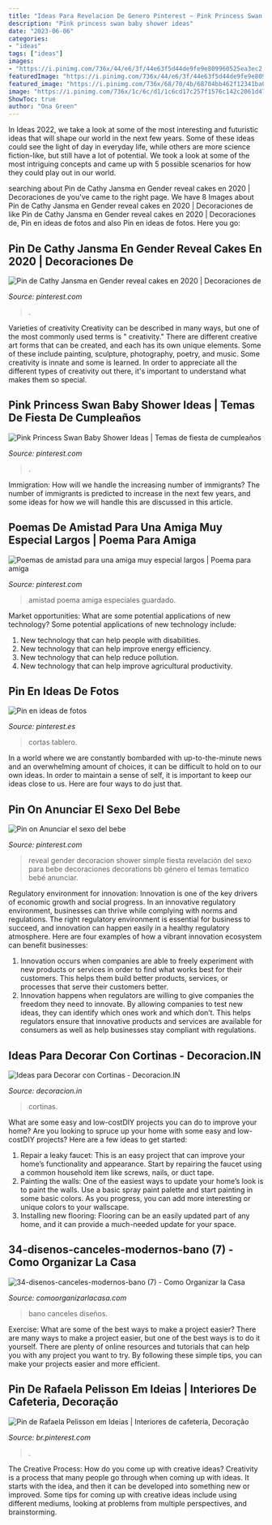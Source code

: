 ```yaml
---
title: "Ideas Para Revelacion De Genero Pinterest ~ Pink Princess Swan Baby Shower Ideas"
description: "Pink princess swan baby shower ideas"
date: "2023-06-06"
categories:
- "ideas"
tags: ["ideas"]
images:
- "https://i.pinimg.com/736x/44/e6/3f/44e63f5d44de9fe9e809960525ea3ec2.jpg"
featuredImage: "https://i.pinimg.com/736x/44/e6/3f/44e63f5d44de9fe9e809960525ea3ec2.jpg"
featured_image: "https://i.pinimg.com/736x/68/70/4b/68704bb462f12341ba0cb7181b6b1742.jpg"
image: "https://i.pinimg.com/736x/1c/6c/d1/1c6cd17c257f1576c142c2061d47d8ec.jpg"
ShowToc: true
author: "Ona Green"
---
```



In Ideas 2022, we take a look at some of the most interesting and futuristic ideas that will shape our world in the next few years. Some of these ideas could see the light of day in everyday life, while others are more science fiction-like, but still have a lot of potential. We took a look at some of the most intriguing concepts and came up with 5 possible scenarios for how they could play out in our world.

	

		
searching about Pin de Cathy Jansma en Gender reveal cakes en 2020 | Decoraciones de you've came to the right page. We have 8 Images about Pin de Cathy Jansma en Gender reveal cakes en 2020 | Decoraciones de like Pin de Cathy Jansma en Gender reveal cakes en 2020 | Decoraciones de, Pin en ideas de fotos and also Pin en ideas de fotos. Here you go:
		
    
## Pin De Cathy Jansma En Gender Reveal Cakes En 2020 | Decoraciones De

<img loading=lazy src="https://i.pinimg.com/736x/1c/6c/d1/1c6cd17c257f1576c142c2061d47d8ec.jpg" onerror="this.onerror=null;this.src='https://tse4.mm.bing.net/th?id=OIP.C4hiErna7kJ-w5wuiuQuJQHaHJ&amp;pid=15.1';" alt="Pin de Cathy Jansma en Gender reveal cakes en 2020 | Decoraciones de">

_Source: pinterest.com_

>. 

	

Varieties of creativity
Creativity can be described in many ways, but one of the most commonly used terms is " creativity." There are different creative art forms that can be created, and each has its own unique elements. Some of these include painting, sculpture, photography, poetry, and music. Some creativity is innate and some is learned. In order to appreciate all the different types of creativity out there, it's important to understand what makes them so special.

    
## Pink Princess Swan Baby Shower Ideas | Temas De Fiesta De Cumpleaños

<img loading=lazy src="https://i.pinimg.com/736x/68/70/4b/68704bb462f12341ba0cb7181b6b1742.jpg" onerror="this.onerror=null;this.src='https://tse1.mm.bing.net/th?id=OIP.8eWuR6__pqm4wYaFPv985wHaKR&amp;pid=15.1';" alt="Pink Princess Swan Baby Shower Ideas | Temas de fiesta de cumpleaños">

_Source: pinterest.com_

>. 

	

Immigration: How will we handle the increasing number of immigrants?
The number of immigrants is predicted to increase in the next few years, and some ideas for how we will handle this are discussed in this article.

    
## Poemas De Amistad Para Una Amiga Muy Especial Largos | Poema Para Amiga

<img loading=lazy src="https://i.pinimg.com/736x/3b/c0/02/3bc002caa19b7b8014ed1944a23d2adc.jpg" onerror="this.onerror=null;this.src='https://tse3.mm.bing.net/th?id=OIP.gopF-1KvmkZUGge0FXMKfwHaJH&amp;pid=15.1';" alt="Poemas de amistad para una amiga muy especial largos | Poema para amiga">

_Source: pinterest.com_

>amistad poema amiga especiales guardado. 

	

Market opportunities: What are some potential applications of new technology?
Some potential applications of new technology include: 
1. New technology that can help people with disabilities. 
2. New technology that can help improve energy efficiency. 
3. New technology that can help reduce pollution. 
4. New technology that can help improve agricultural productivity.

    
## Pin En Ideas De Fotos

<img loading=lazy src="https://i.pinimg.com/736x/44/e6/3f/44e63f5d44de9fe9e809960525ea3ec2.jpg" onerror="this.onerror=null;this.src='https://tse1.mm.bing.net/th?id=OIP.lujd8B_uEArRLr9igOVRLAHaLH&amp;pid=15.1';" alt="Pin en ideas de fotos">

_Source: pinterest.es_

>cortas tablero. 

	

In a world where we are constantly bombarded with up-to-the-minute news and an overwhelming amount of choices, it can be difficult to hold on to our own ideas. In order to maintain a sense of self, it is important to keep our ideas close to us. Here are four ways to do just that.

    
## Pin On Anunciar El Sexo Del Bebe

<img loading=lazy src="https://i.pinimg.com/736x/4d/5b/bb/4d5bbb096ff32c6510324dde681885f0.jpg" onerror="this.onerror=null;this.src='https://tse4.mm.bing.net/th?id=OIP.HzhIa5XRPznRdrnwbCThmQHaJ3&amp;pid=15.1';" alt="Pin on Anunciar el sexo del bebe">

_Source: pinterest.com_

>reveal gender decoracion shower simple fiesta revelación del sexo para bebe decoraciones decorations bb género el temas tematico bebé anunciar. 

	

Regulatory environment for innovation:
Innovation is one of the key drivers of economic growth and social progress. In an innovative regulatory environment, businesses can thrive while complying with norms and regulations. The right regulatory environment is essential for business to succeed, and innovation can happen easily in a healthy regulatory atmosphere. Here are four examples of how a vibrant innovation ecosystem can benefit businesses: 
1) Innovation occurs when companies are able to freely experiment with new products or services in order to find what works best for their customers. This helps them build better products, services, or processes that serve their customers better.
2) Innovation happens when regulators are willing to give companies the freedom they need to innovate. By allowing companies to test new ideas, they can identify which ones work and which don’t. This helps regulators ensure that innovative products and services are available for consumers as well as help businesses stay compliant with regulations.

    
## Ideas Para Decorar Con Cortinas - Decoracion.IN

<img loading=lazy src="https://decoracion.in/wp-content/uploads/ideas-decorar-ventanas.jpg" onerror="this.onerror=null;this.src='https://tse3.mm.bing.net/th?id=OIP.oyt1ZjLu_rWnF4iYGmTi5gHaJ4&amp;pid=15.1';" alt="Ideas para Decorar con Cortinas - Decoracion.IN">

_Source: decoracion.in_

>cortinas. 

	

What are some easy and low-costDIY projects you can do to improve your home?
Are you looking to spruce up your home with some easy and low-costDIY projects? Here are a few ideas to get started: 
1. Repair a leaky faucet: This is an easy project that can improve your home’s functionality and appearance. Start by repairing the faucet using a common household item like screws, nails, or duct tape. 
2. Painting the walls: One of the easiest ways to update your home’s look is to paint the walls. Use a basic spray paint palette and start painting in some basic colors. As you progress, you can add more interesting or unique colors to your wallscape. 
3. Installing new flooring: Flooring can be an easily updated part of any home, and it can provide a much-needed update for your space.

    
## 34-disenos-canceles-modernos-bano (7) - Como Organizar La Casa

<img loading=lazy src="https://comoorganizarlacasa.com/wp-content/uploads/2017/04/34-disenos-canceles-modernos-bano-7.jpg" onerror="this.onerror=null;this.src='https://tse3.mm.bing.net/th?id=OIP.er3_zfRmbgQPyP8bnkYA2gHaJ3&amp;pid=15.1';" alt="34-disenos-canceles-modernos-bano (7) - Como Organizar la Casa">

_Source: comoorganizarlacasa.com_

>bano canceles diseños. 

	

Exercise: What are some of the best ways to make a project easier?
There are many ways to make a project easier, but one of the best ways is to do it yourself. There are plenty of online resources and tutorials that can help you with any project you want to try. By following these simple tips, you can make your projects easier and more efficient.

    
## Pin De Rafaela Pelisson Em Ideias | Interiores De Cafeteria, Decoração

<img loading=lazy src="https://i.pinimg.com/736x/c7/19/bf/c719bfe00c05010b1461af79677624a7.jpg" onerror="this.onerror=null;this.src='https://tse2.mm.bing.net/th?id=OIP.UPqZqzEfmdlJDg0Pv4ecxQHaJ3&amp;pid=15.1';" alt="Pin de Rafaela Pelisson em Ideias | Interiores de cafeteria, Decoração">

_Source: br.pinterest.com_

>. 

	

The Creative Process: How do you come up with creative ideas?
Creativity is a process that many people go through when coming up with ideas. It starts with the idea, and then it can be developed into something new or improved. Some tips for coming up with creative ideas include using different mediums, looking at problems from multiple perspectives, and brainstorming.

